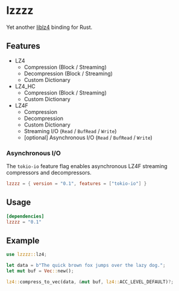 # lzzzz

Yet another [liblz4](https://github.com/lz4/lz4) binding for Rust.

## Features

- LZ4
    - Compression (Block / Streaming)
    - Decompression (Block / Streaming)
    - Custom Dictionary
- LZ4_HC 
    - Compression (Block / Streaming)
    - Custom Dictionary
- LZ4F 
    - Compression
    - Decompression
    - Custom Dictionary
    - Streaming I/O (`Read` / `BufRead` / `Write`)
    - [optional] Asynchronous I/O (`Read` / `BufRead` / `Write`)

### Asynchronous I/O

The `tokio-io` feature flag enables asynchronous LZ4F streaming compressors and decompressors.

```toml
lzzzz = { version = "0.1", features = ["tokio-io"] }
```

## Usage

```toml
[dependencies]
lzzzz = "0.1"
```

## Example

```rust
use lzzzz::lz4;

let data = b"The quick brown fox jumps over the lazy dog.";
let mut buf = Vec::new();

lz4::compress_to_vec(data, &mut buf, lz4::ACC_LEVEL_DEFAULT)?;
```
